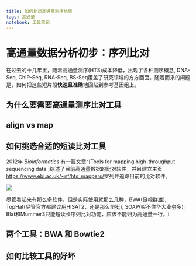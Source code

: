 ```yaml
---
title: 如何比对高通量测序结果
tags: 高通量
notebook: 工具笔记
---
```

# 高通量数据分析初步：序列比对

在过去的十几年里，随着高通量测序(HTS)成本降低，出现了各种测序概念, DNA-Seq, ChIP-Seq, RNA-Seq, BS-Seq覆盖了研究领域的方方面面。随着而来的问题是，如何把这些短片段**快速且准确**地回贴到参考基因组上。

## 为什么要需要高通量测序比对工具

## align vs map

## 如何挑选合适的短读比对工具

2012年 _Bioinformatics_ 有一篇文章^[Tools for mapping high-throughput sequencing data ]综述了目前高通量数据的比对软件，并且建立主页<https://www.ebi.ac.uk/~nf/hts_mappers/>罗列并追踪目前的比对软件。

![](http://oex750gzt.bkt.clouddn.com/17-12-23/79073456.jpg)

尽管看起来有那么多软件，但是实际使用就那么几种，BWA(傲视群雄), TopHat(尽管官方都建议用HISAT2，还是那么坚挺), SOAP(架不住华大业务多)。 Blat和Mummer3只能短读长序列比对功能，应该不能归为高通量一行。i

## 两个工具：BWA 和 Bowtie2

## 如何比较工具的好坏

